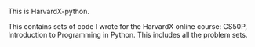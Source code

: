 This is HarvardX-python.

This contains sets of code I wrote for the HarvardX online course: CS50P, Introduction to Programming in Python. This includes all the problem sets.
